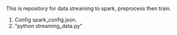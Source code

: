 This is repository for data streaming to spark, preprocess then train.

1. Config spark_config.json.
2. "python streaming_data.py"
